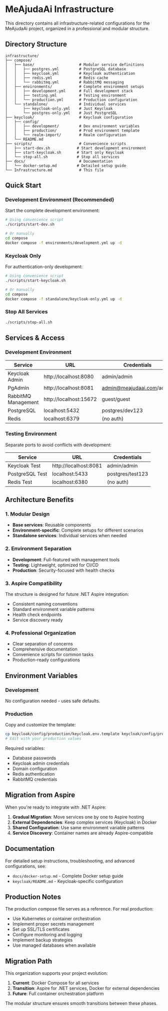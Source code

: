 # MeAjudaAi Infrastructure

This directory contains all infrastructure-related configurations for the MeAjudaAi project, organized in a professional and modular structure.

## Directory Structure

```
infrastructure/
├── compose/
│   ├── base/                    # Modular service definitions
│   │   ├── postgres.yml         # PostgreSQL database
│   │   ├── keycloak.yml         # Keycloak authentication
│   │   ├── redis.yml            # Redis cache
│   │   └── rabbitmq.yml         # RabbitMQ messaging
│   ├── environments/            # Complete environment setups
│   │   ├── development.yml      # Full development stack
│   │   ├── testing.yml          # Testing environment
│   │   └── production.yml       # Production configuration
│   └── standalone/              # Individual services
│       ├── keycloak-only.yml    # Just Keycloak
│       └── postgres-only.yml    # Just PostgreSQL
├── keycloak/                    # Keycloak configuration
│   ├── config/
│   │   ├── development/         # Dev environment variables
│   │   ├── production/          # Prod environment template
│   │   └── realm-import/        # Realm configuration
│   └── README.md
├── scripts/                     # Convenience scripts
│   ├── start-dev.sh            # Start development environment
│   ├── start-keycloak.sh       # Start only Keycloak
│   └── stop-all.sh             # Stop all services
├── docs/                        # Documentation
│   └── docker-setup.md         # Detailed setup guide
└── Infrastructure.md            # This file
```

## Quick Start

### Development Environment (Recommended)

Start the complete development environment:

```bash
# Using convenience script
./scripts/start-dev.sh

# Or manually
cd compose
docker compose -f environments/development.yml up -d
```

### Keycloak Only

For authentication-only development:

```bash
# Using convenience script
./scripts/start-keycloak.sh

# Or manually
cd compose
docker compose -f standalone/keycloak-only.yml up -d
```

### Stop All Services

```bash
./scripts/stop-all.sh
```

## Services & Access

### Development Environment

| Service | URL | Credentials |
|---------|-----|-------------|
| Keycloak Admin | http://localhost:8080 | admin/admin |
| PgAdmin | http://localhost:8081 | admin@meajudaai.com/admin |
| RabbitMQ Management | http://localhost:15672 | guest/guest |
| PostgreSQL | localhost:5432 | postgres/dev123 |
| Redis | localhost:6379 | (no auth) |

### Testing Environment

Separate ports to avoid conflicts with development:

| Service | URL | Credentials |
|---------|-----|-------------|
| Keycloak Test | http://localhost:8081 | admin/admin |
| PostgreSQL Test | localhost:5433 | postgres/test123 |
| Redis Test | localhost:6380 | (no auth) |

## Architecture Benefits

### 1. Modular Design
- **Base services**: Reusable components
- **Environment-specific**: Complete setups for different scenarios
- **Standalone services**: Individual services when needed

### 2. Environment Separation
- **Development**: Full-featured with management tools
- **Testing**: Lightweight, optimized for CI/CD
- **Production**: Security-focused with health checks

### 3. Aspire Compatibility
The structure is designed for future .NET Aspire integration:
- Consistent naming conventions
- Standard environment variable patterns
- Health check endpoints
- Service discovery ready

### 4. Professional Organization
- Clear separation of concerns
- Comprehensive documentation
- Convenience scripts for common tasks
- Production-ready configurations

## Environment Variables

### Development
No configuration needed - uses safe defaults.

### Production
Copy and customize the template:

```bash
cp keycloak/config/production/keycloak.env.template keycloak/config/production/keycloak.env
# Edit with your production values
```

Required variables:
- Database passwords
- Keycloak admin credentials
- Domain configuration
- Redis authentication
- RabbitMQ credentials

## Migration from Aspire

When you're ready to integrate with .NET Aspire:

1. **Gradual Migration**: Move services one by one to Aspire hosting
2. **External Dependencies**: Keep complex services (Keycloak) in Docker
3. **Shared Configuration**: Use same environment variable patterns
4. **Service Discovery**: Container names are already Aspire-compatible

## Documentation

For detailed setup instructions, troubleshooting, and advanced configurations, see:
- `docs/docker-setup.md` - Complete Docker setup guide
- `keycloak/README.md` - Keycloak-specific configuration

## Production Notes

The production compose file serves as a reference. For real production:

- Use Kubernetes or container orchestration
- Implement proper secrets management  
- Set up SSL/TLS certificates
- Configure monitoring and logging
- Implement backup strategies
- Use managed databases when available

## Migration Path

This organization supports your project evolution:

1. **Current**: Docker Compose for all services
2. **Transition**: Aspire for .NET services, Docker for external dependencies
3. **Future**: Full container orchestration platform

The modular structure ensures smooth transitions between these phases.